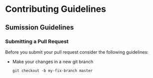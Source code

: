 # Contributing Guidelines

## Sumission Guidelines

### Submitting a Pull Request

Before you submit your pull request consider the following guidelines:

* Make your changes in a new git branch

     ```shell
     git checkout -b my-fix-branch master
     ```


